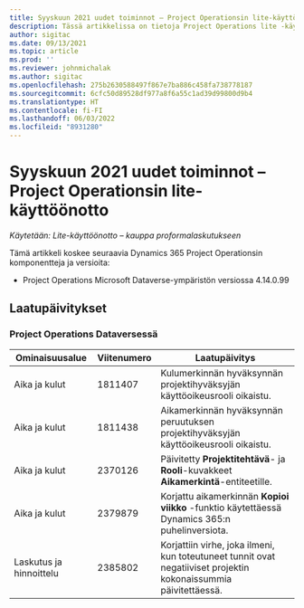 ```yaml
---
title: Syyskuun 2021 uudet toiminnot – Project Operationsin lite-käyttöönotto
description: Tässä artikkelissa on tietoja Project Operations lite -käyttöönoton syyskuussa 2021 julkaistussa versiossa saatavilla olevista laatupäivityksistä.
author: sigitac
ms.date: 09/13/2021
ms.topic: article
ms.prod: ''
ms.reviewer: johnmichalak
ms.author: sigitac
ms.openlocfilehash: 275b2630588497f867e7ba886c458fa738778187
ms.sourcegitcommit: 6cfc50d89528df977a8f6a55c1ad39d99800d9b4
ms.translationtype: HT
ms.contentlocale: fi-FI
ms.lasthandoff: 06/03/2022
ms.locfileid: "8931280"
---
```

# <a name="whats-new-september-2021---project-operations-lite-deployment"></a>Syyskuun 2021 uudet toiminnot – Project Operationsin lite-käyttöönotto

_Käytetään: Lite-käyttöönotto – kauppa proformalaskutukseen_

Tämä artikkeli koskee seuraavia Dynamics 365 Project Operationsin komponentteja ja versioita:

  - Project Operations Microsoft Dataverse-ympäristön versiossa 4.14.0.99


## <a name="quality-updates"></a>Laatupäivitykset

### <a name="project-operations-on-dataverse"></a>Project Operations Dataversessä


| **Ominaisuusalue** | **Viitenumero** | **Laatupäivitys** |
| --- | --- | --- |
| Aika ja kulut | 1811407 | Kulumerkinnän hyväksynnän projektihyväksyjän käyttöoikeusrooli oikaistu. |
| Aika ja kulut | 1811438 | Aikamerkinnän hyväksynnän peruutuksen projektihyväksyjän käyttöoikeusrooli oikaistu. |
| Aika ja kulut | 2370126 | Päivitetty **Projektitehtävä**- ja **Rooli**-kuvakkeet **Aikamerkintä**-entiteetille. |
| Aika ja kulut | 2379879 | Korjattu aikamerkinnän **Kopioi viikko** -funktio käytettäessä Dynamics 365:n puhelinversiota. |
| Laskutus ja hinnoittelu | 2385802 | Korjattiin virhe, joka ilmeni, kun toteutuneet tunnit ovat negatiiviset projektin kokonaissummia päivitettäessä.|
